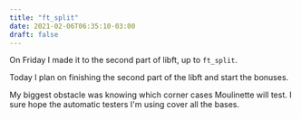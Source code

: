 ```yaml
---
title: "ft_split"
date: 2021-02-06T06:35:10-03:00
draft: false
---
```


On Friday I made it to the second part of libft, up to `ft_split`.

Today I plan on finishing the second part of the libft and start the bonuses.

My biggest obstacle was knowing which corner cases Moulinette will test.
I sure hope the automatic testers I'm using cover all the bases.
